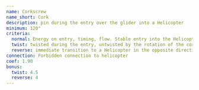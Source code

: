 ```yaml
---
name: Corkscrew
name_short: Cork
description: pin during the entry over the glider into a Helicopter
minimum: 120°
criteria:
  normal: Energy on entry, timing, flow. Stable entry into the Helicopter
  twist: twisted during the entry, untwisted by the rotation of the cork
  reverse: immediate transition to a Helicopter in the opposite direction
connection: Forbidden connection to helicopter
coef: 1.90
bonus:
  twist: 4.5
  reverse: 4
---
```

